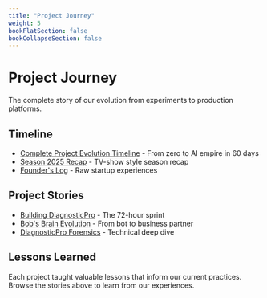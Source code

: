 ```yaml
---
title: "Project Journey"
weight: 5
bookFlatSection: false
bookCollapseSection: false
---
```


# Project Journey

The complete story of our evolution from experiments to production platforms.

## Timeline

- [Complete Project Evolution Timeline](/docs/journey/project-evolution-timeline/) - From zero to AI empire in 60 days
- [Season 2025 Recap](/docs/blog/season-2025-recap/) - TV-show style season recap
- [Founder's Log](/docs/blog/founders-log-2025-09-09/) - Raw startup experiences

## Project Stories

- [Building DiagnosticPro](/docs/ai-ml/building-worlds-first-universal-ai-diagnostic-platform/) - The 72-hour sprint
- [Bob's Brain Evolution](/docs/ai-ml/bobs-brain-open-source-release/) - From bot to business partner
- [DiagnosticPro Forensics](/docs/ai-ml/diagnosticpro-evolution-forensics/) - Technical deep dive

## Lessons Learned

Each project taught valuable lessons that inform our current practices. Browse the stories above to learn from our experiences.